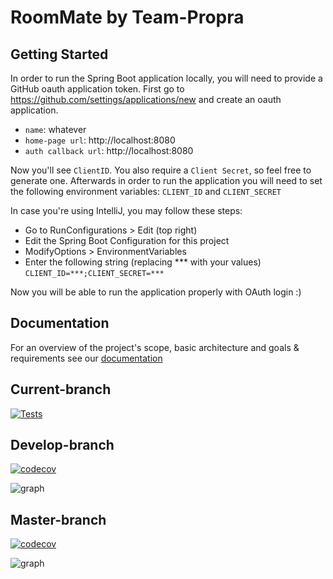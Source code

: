 # RoomMate by Team-Propra

## Getting Started
In order to run the Spring Boot application locally, you will need to provide a GitHub oauth application token.
First go to https://github.com/settings/applications/new and create an oauth application. 
- `name`: whatever
- `home-page url`: http://localhost:8080
- `auth callback url`: http://localhost:8080

Now you'll see `ClientID`. You also require a `Client Secret`, so feel free to generate one.
Afterwards in order to run the application you will need to set the following environment variables: `CLIENT_ID` and `CLIENT_SECRET`

In case you're using IntelliJ, you may follow these steps:
- Go to RunConfigurations > Edit (top right)
- Edit the Spring Boot Configuration for this project
- ModifyOptions > EnvironmentVariables
- Enter the following string (replacing *** with your values) `CLIENT_ID=***;CLIENT_SECRET=***`

Now you will be able to run the application properly with OAuth login :)

## Documentation
For an overview of the project's scope, basic architecture and goals & requirements see our [documentation](./docs/RoomMate_doc.md)
## Current-branch
[![Tests](https://github.com/team-propra/main/actions/workflows/gradle.yml/badge.svg)](https://github.com/team-propra/main/actions/workflows/gradle.yml)

## Develop-branch
[![codecov](https://codecov.io/gh/team-propra/main/branch/develop/graph/badge.svg?token=K9836C4OVS)](https://codecov.io/gh/team-propra/main)

![graph](https://codecov.io/gh/team-propra/main/branch/develop/graphs/icicle.svg?token=K9836C4OVS)

## Master-branch
[![codecov](https://codecov.io/gh/team-propra/main/branch/master/graph/badge.svg?token=K9836C4OVS)](https://codecov.io/gh/team-propra/main)

![graph](https://codecov.io/gh/team-propra/main/branch/master/graphs/icicle.svg?token=K9836C4OVS)
